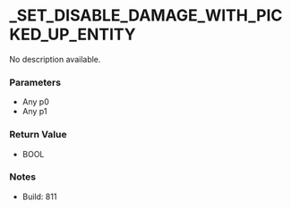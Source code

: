 # _SET_DISABLE_DAMAGE_WITH_PICKED_UP_ENTITY

No description available.

### Parameters
* Any p0
* Any p1

### Return Value
* BOOL

### Notes
* Build: 811

